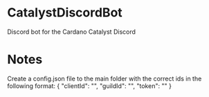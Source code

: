 # CatalystDiscordBot
Discord bot for the Cardano Catalyst Discord

# Notes
Create a config.json file to the main folder with the correct ids in the following format:
{
    "clientId": "",
    "guildId": "",
    "token": ""
}
